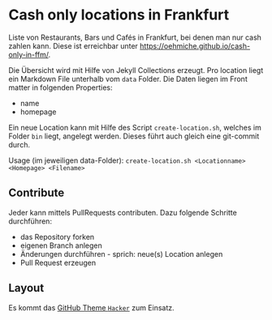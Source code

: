 # Cash only locations in Frankfurt
Liste von Restaurants, Bars und Cafés in Frankfurt, bei denen man nur cash zahlen kann.
Diese ist erreichbar unter https://oehmiche.github.io/cash-only-in-ffm/.

Die Übersicht wird mit Hilfe von Jekyll Collections erzeugt. Pro location liegt ein Markdown File unterhalb vom `data` Folder. Die Daten liegen im Front matter in folgenden Properties:
- name
- homepage

Ein neue Location kann mit Hilfe des Script `create-location.sh`, welches im Folder `bin` liegt, angelegt werden.
Dieses führt auch gleich eine git-commit durch.

Usage (im jeweiligen data-Folder):
```create-location.sh <Locationname> <Homepage> <Filename>```


## Contribute
Jeder kann mittels PullRequests contributen.
Dazu folgende Schritte durchführen:
- das Repository forken
- eigenen Branch anlegen
- Änderungen durchführen - sprich: neue(s) Location anlegen
- Pull Request erzeugen

## Layout
Es kommt das [GitHub Theme `Hacker`](https://pages-themes.github.io/hacker/) zum Einsatz.
